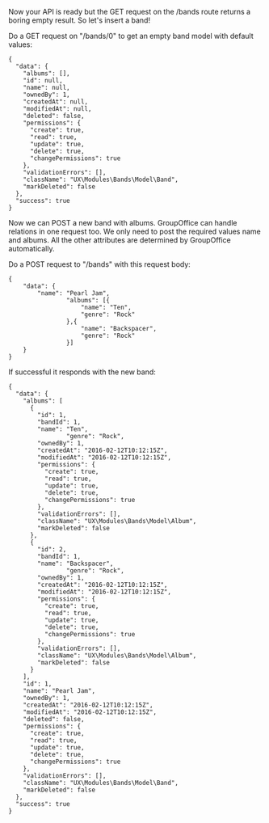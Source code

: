 Now your API is ready but the GET request on the /bands route returns a boring 
empty result. So let's insert a band!

Do a GET request on "/bands/0" to get an empty band model with default values:

````````````````````````````````````````````````````````````````````````````````
{
  "data": {
    "albums": [],
    "id": null,
    "name": null,
    "ownedBy": 1,
    "createdAt": null,
    "modifiedAt": null,
    "deleted": false,
    "permissions": {
      "create": true,
      "read": true,
      "update": true,
      "delete": true,
      "changePermissions": true
    },
    "validationErrors": [],
    "className": "UX\Modules\Bands\Model\Band",
    "markDeleted": false
  },
  "success": true
}
````````````````````````````````````````````````````````````````````````````````

Now we can POST a new band with albums. GroupOffice can handle relations in one 
request too. We only need to post the required values name and albums. All the 
other attributes are determined by GroupOffice automatically.

Do a POST request to "/bands" with this request body:

````````````````````````````````````````````````````````````````````````````````
{
    "data": {
        "name": "Pearl Jam",
				"albums": [{
					"name": "Ten",
					"genre": "Rock"
				},{
					"name": "Backspacer",
					"genre": "Rock"
				}]
    }
}
````````````````````````````````````````````````````````````````````````````````

If successful it responds with the new band:

````````````````````````````````````````````````````````````````````````````````
{
  "data": {
    "albums": [
      {
        "id": 1,
        "bandId": 1,
        "name": "Ten",
				"genre": "Rock",
        "ownedBy": 1,
        "createdAt": "2016-02-12T10:12:15Z",
        "modifiedAt": "2016-02-12T10:12:15Z",
        "permissions": {
          "create": true,
          "read": true,
          "update": true,
          "delete": true,
          "changePermissions": true
        },
        "validationErrors": [],
        "className": "UX\Modules\Bands\Model\Album",
        "markDeleted": false
      },
      {
        "id": 2,
        "bandId": 1,
        "name": "Backspacer",
				"genre": "Rock",
        "ownedBy": 1,
        "createdAt": "2016-02-12T10:12:15Z",
        "modifiedAt": "2016-02-12T10:12:15Z",
        "permissions": {
          "create": true,
          "read": true,
          "update": true,
          "delete": true,
          "changePermissions": true
        },
        "validationErrors": [],
        "className": "UX\Modules\Bands\Model\Album",
        "markDeleted": false
      }
    ],
    "id": 1,
    "name": "Pearl Jam",
    "ownedBy": 1,
    "createdAt": "2016-02-12T10:12:15Z",
    "modifiedAt": "2016-02-12T10:12:15Z",
    "deleted": false,
    "permissions": {
      "create": true,
      "read": true,
      "update": true,
      "delete": true,
      "changePermissions": true
    },
    "validationErrors": [],
    "className": "UX\Modules\Bands\Model\Band",
    "markDeleted": false
  },
  "success": true
}
````````````````````````````````````````````````````````````````````````````````